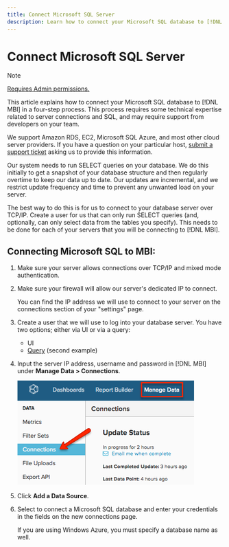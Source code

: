 ```yaml
---
title: Connect Microsoft SQL Server
description: Learn how to connect your Microsoft SQL database to [!DNL MBI] in a four-step process.
---
```

# Connect Microsoft SQL Server

>[!NOTE]
>
>[Requires Admin permissions.](../../../administrator/user-management/user-management.md)

This article explains how to connect your Microsoft SQL database to [!DNL MBI] in a four-step process. This process requires some technical expertise related to server connections and SQL, and may require support from developers on your team.

We support Amazon RDS, EC2, Microsoft SQL Azure, and most other cloud server providers. If you have a question on your particular host, [submit a support ticket](../../../getting-started/support.md) asking us to provide this information.

Our system needs to run SELECT queries on your database. We do this initially to get a snapshot of your database structure and then regularly overtime to keep our data up to date. Our updates are incremental, and we restrict update frequency and time to prevent any unwanted load on your server.

The best way to do this is for us to connect to your database server over TCP/IP. Create a user for us that can only run SELECT queries (and, optionally, can only select data from the tables you specify). This needs to be done for each of your servers that you will be connecting to [!DNL MBI].

## Connecting Microsoft SQL to MBI:

1. Make sure your server allows connections over TCP/IP and mixed mode authentication.

1. Make sure your firewall will allow our server's dedicated IP to connect.

   You can find the IP address we will use to connect to your server on the connections section of your "settings" page.

1. Create a user that we will use to log into your database server.  You have two options; either via UI or via a query:
    * UI
    * [Query](http://sqlserverplanet.com/security/add-user) (second example)

1. Input the server IP address, username and password in [!DNL MBI] under **Manage Data > Connections**.

    ![](../../../assets/manage-data-connections.png)

1. Click **Add a Data Source**.

1. Select to connect a Microsoft SQL database and enter your credentials in the fields on the new connections page.

   If you are using Windows Azure, you must specify a database name as well.
